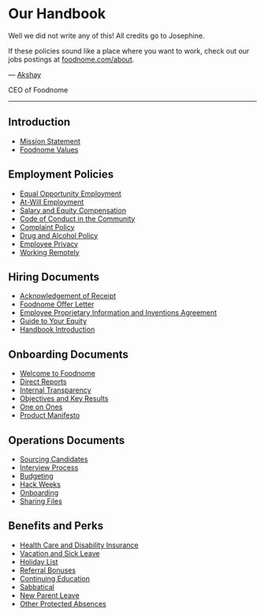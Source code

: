 # Our Handbook

Well we did not write any of this! All credits go to Josephine.

If these policies sound like a place where you want to work, check out our jobs postings at [foodnome.com/about](https://foodnome.com/about).

— [Akshay](https://twitter.com/_charleyw)

CEO of Foodnome

---

## Introduction

- [Mission Statement](https://github.com/foodnome/handbook/blob/master/Mission%20Statement.md)
- [Foodnome Values](https://github.com/foodnome/handbook/blob/master/Foodnome%20Values.md)

## Employment Policies

- [Equal Opportunity Employment](https://github.com/foodnome/handbook/blob/master/Employment%20Policies/Equal%20Opportunity%20Employment.md)
- [At-Will Employment](https://github.com/foodnome/handbook/blob/master/Employment%20Policies/At-Will%20Employment.md)
- [Salary and Equity Compensation](https://github.com/foodnome/handbook/blob/master/Employment%20Policies/Salary%20and%20Equity%20Compensation.md)
- [Code of Conduct in the Community](https://github.com/foodnome/handbook/blob/master/Employment%20Policies/Code%20of%20Conduct%20in%20the%20Community.md)
- [Complaint Policy](https://github.com/foodnome/handbook/blob/master/Employment%20Policies/Complaint%20Policy.md)
- [Drug and Alcohol Policy](https://github.com/foodnome/handbook/blob/master/Employment%20Policies/Drug%20and%20Alcohol%20Policy.md)
- [Employee Privacy](https://github.com/foodnome/handbook/blob/master/Employment%20Policies/Employee%20Privacy.md)
- [Working Remotely](https://github.com/foodnome/handbook/blob/master/Employment%20Policies/Working%20Remotely.md)

## Hiring Documents

- [Acknowledgement of Receipt](https://github.com/foodnome/handbook/blob/master/Hiring%20Documents/Acknowledgment%20of%20Receipt.md)
- [Foodnome Offer Letter](https://github.com/foodnome/handbook/blob/master/Hiring%20Documents/Foodnome%20Offer%20Letter.md)
- [Employee Proprietary Information and Inventions Agreement](https://github.com/foodnome/handbook/blob/master/Hiring%20Documents/Employee%20Proprietary%20Information%20and%20Inventions%20Assignment%20Agreement.md)
- [Guide to Your Equity](https://github.com/foodnome/handbook/blob/master/Hiring%20Documents/Guide%20to%20Your%20Equity.md)
- [Handbook Introduction](https://github.com/foodnome/handbook/blob/master/Hiring%20Documents/Handbook%20Introduction.md)

## Onboarding Documents

- [Welcome to Foodnome](https://github.com/foodnome/handbook/blob/master/Onboarding%20Documents/Welcome%20to%20Foodnome.md)
- [Direct Reports](https://github.com/foodnome/handbook/blob/master/Onboarding%20Documents/Direct%20Reports.md)
- [Internal Transparency](https://github.com/foodnome/handbook/blob/master/Onboarding%20Documents/Internal%20Transparency.md)
- [Objectives and Key Results](https://github.com/foodnome/handbook/blob/master/Onboarding%20Documents/Objectives%20and%20Key%20Results.md)
- [One on Ones](https://github.com/foodnome/handbook/blob/master/Onboarding%20Documents/One%20on%20Ones.md)
- [Product Manifesto](https://github.com/foodnome/handbook/blob/master/Onboarding%20Documents/Product%20Manifesto.md)

## Operations Documents

- [Sourcing Candidates](https://github.com/foodnome/handbook/blob/master/Operations%20Documents/Sourcing%20Candidates.md)
- [Interview Process](https://github.com/foodnome/handbook/blob/master/Operations%20Documents/Interview%20Process.md)
- [Budgeting](https://github.com/foodnome/handbook/blob/master/Operations%20Documents/Budgeting.md)
- [Hack Weeks](https://github.com/foodnome/handbook/blob/master/Operations%20Documents/Hack%20Weeks.md)
- [Onboarding](https://github.com/foodnome/handbook/blob/master/Operations%20Documents/Onboarding.md)
- [Sharing Files](https://github.com/foodnome/handbook/blob/master/Operations%20Documents/Sharing%20Files.md)

## Benefits and Perks

- [Health Care and Disability Insurance](https://github.com/foodnome/handbook/blob/master/Benefits%20and%20Perks/Healthcare%20and%20Disability%20Insurance.md)
- [Vacation and Sick Leave](https://github.com/foodnome/handbook/blob/master/Benefits%20and%20Perks/Vacation%20and%20Sick%20Leave.md)
- [Holiday List](https://github.com/foodnome/handbook/blob/master/Benefits%20and%20Perks/Holiday%20List.md)
- [Referral Bonuses](https://github.com/foodnome/handbook/blob/master/Benefits%20and%20Perks/Referral%20Bonuses.md)
- [Continuing Education](https://github.com/foodnome/handbook/blob/master/Benefits%20and%20Perks/Continuing%20Education.md)
- [Sabbatical](https://github.com/foodnome/handbook/blob/master/Benefits%20and%20Perks/Sabbatical.md)
- [New Parent Leave](https://github.com/foodnome/handbook/blob/master/Benefits%20and%20Perks/New%20Parent%20Leave.md)
- [Other Protected Absences](https://github.com/foodnome/handbook/blob/master/Benefits%20and%20Perks/Other%20Protected%20Absences.md)
